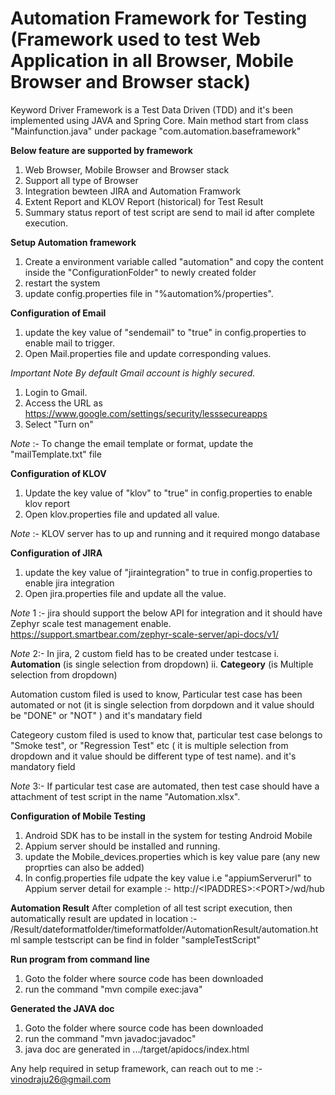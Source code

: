 # Automation Framework for Testing (Framework used to test Web Application in all Browser, Mobile Browser and Browser stack)
Keyword Driver Framework is a Test Data Driven (TDD) and it's been implemented using JAVA and Spring Core.
Main method start from class "Mainfunction.java" under package "com.automation.baseframework"

**Below feature are supported by framework**
 1. Web Browser, Mobile Browser and Browser stack
 2. Support all type of Browser
 3. Integration bewteen JIRA and Automation Framwork
 4. Extent Report and KLOV Report (historical) for Test Result
 5. Summary status report of test script are send to mail id after complete execution. 

**Setup Automation framework**
1. Create a environment variable called "automation" and copy the content inside the "ConfigurationFolder" to newly created folder
2. restart the system
3. update config.properties file in "%automation%/properties".

**Configuration of Email**
1. update the key value of "sendemail" to "true" in config.properties to enable mail to trigger.
2. Open Mail.properties file and update corresponding values.

*Important Note By default Gmail account is highly secured.*
1. Login to Gmail.
2. Access the URL as https://www.google.com/settings/security/lesssecureapps
3. Select "Turn on"

*Note* :- To change the email template or format, update the "mailTemplate.txt" file 

**Configuration of KLOV**
1. Update the key value of "klov" to "true" in config.properties to enable klov report
2. Open klov.properties file and updated all value.

*Note* :- KLOV server has to up and running and it required mongo database

**Configuration of JIRA**
1. update the key value of "jiraintegration" to true in config.properties to enable jira integration
2. Open jira.properties file and update all the value.

*Note* 1 :- jira should support the below API for integration and it should have Zephyr scale test management enable.
https://support.smartbear.com/zephyr-scale-server/api-docs/v1/

*Note* 2:- In jira, 2 custom field has to be created under testcase 
      i. **Automation**  (is single selection from dropdown)
     ii. **Categeory**   (is Multiple selection from dropdown)

Automation custom filed is used to know, Particular test case has been automated or not (it is single selection from dorpdown and it value should be "DONE" or "NOT" ) and it's mandatary field

Categeory custom filed is used to know that, particular test case belongs to "Smoke test", or "Regression Test" etc ( it is multiple selection from dropdown and it value should be different type of test name). and it's mandatory field

*Note* 3:- If particular test case are automated, then test case should have a attachment of test script in the name "Automation.xlsx".
 
**Configuration of Mobile Testing**
1. Android SDK has to be install in the system for testing Android Mobile 
2. Appium server should be installed and running. 
3. update the Mobile_devices.properties which is key value pare (any new proprties can also be added)
4. In config.properties file udpate the key value i.e "appiumServerurl" to Appium server detail for example :- http://&lt;IPADDRES&gt;:&lt;PORT&gt;/wd/hub
 
**Automation Result**
After completion of all test script execution, then automatically result are updated in location :-  <Environmentvarialbe>/Result/dateformatfolder/timeformatfolder/AutomationResult/automation.html
sample testscript can be find in folder "sampleTestScript"
 
**Run program from command line** 
1. Goto the folder where source code has been downloaded
2. run the command  "mvn compile exec:java"

**Generated the JAVA doc** 
1. Goto the folder where source code has been downloaded
2. run the command  "mvn javadoc:javadoc"
3. java doc are generated in .../target/apidocs/index.html

Any help required in setup framework, can reach out to me :- vinodraju26@gmail.com
